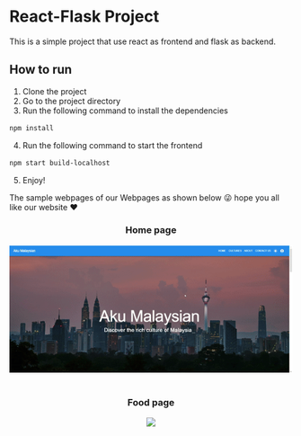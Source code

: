 # React-Flask Project
This is a simple project that use react as frontend and flask as backend.

## How to run
1. Clone the project
2. Go to the project directory
3. Run the following command to install the dependencies
```bash
npm install
```
4. Run the following command to start the frontend
```bash
npm start build-localhost
```
5. Enjoy!


The sample webpages of our Webpages as shown below 😜
hope you all like our website ❤️
<div align="center">
  <h3 >
     Home page
  </h3>
  <img src="screenshot/home.gif">
  <br>
  <br>
  <h3 >
     Food page
  </h3>
    <img src="screenshot/food.gif">
  
</div>
